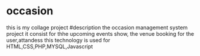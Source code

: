 # occasion
this is my collage project
#description
the occasion management system project it consist for thhe upcoming events show,
the venue booking for the user,attandess 
this technology is used for HTML,CSS,PHP,MYSQL,Javascript
